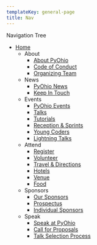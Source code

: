 ```yaml
---
templateKey: general-page
title: Nav
---
```

Navigation Tree

* [Home](/)
  * About
      * [About PyOhio](/about)
      * [Code of Conduct](/about/code-of-conduct)
      * [Organizing Team](/about/team)
  * News
      * [PyOhio News](/news)
      * [Keep In Touch](/news/keep-in-touch)
  * Events
      * [PyOhio Events](/events)
      * [Talks](/events/talks)
      * [Tutorials](/events/tutorials)
      * [Reception & Sprints](/events/reception-sprints)
      * [Young Coders](/events/young-coders)
      * [Lightning Talks](/events/lightning-talks)
  * Attend 
      * [Register](/attend/register)
      * [Volunteer](/attend/volunteer)
      * [Travel & Directions](/attend/travel-directions)
      * [Hotels](/attend/hotels)
      * [Venue](/attend/venue)
      * [Food](/attend/food)
  * Sponsors
      * [Our Sponsors](/sponsors)
      * [Prospectus](/sponsors/prospectus)
      * [Individual Sponsors](/sponsors/individual)
  * Speak
      * [Speak at PyOhio](/speak)
      * [Call for Proposals](/speak/cfp)
      * [Talk Selection Process](/speak/selection)